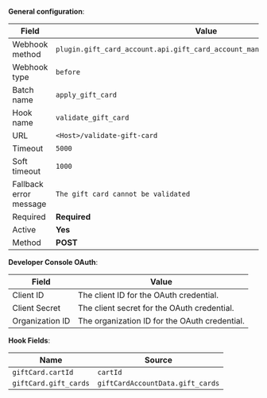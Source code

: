 **General configuration**:

Field | Value
--- | ---
Webhook method | `plugin.gift_card_account.api.gift_card_account_management.save_by_quote_id`
Webhook type | `before`
Batch name | `apply_gift_card`
Hook name | `validate_gift_card`
URL | `<Host>/validate-gift-card`
Timeout | `5000`
Soft timeout | `1000`
Fallback error message | `The gift card cannot be validated`
Required | **Required**
Active | **Yes**
Method | **POST**

**Developer Console OAuth**:

Field | Value
--- | ---
Client ID | The client ID for the OAuth credential.
Client Secret | The client secret for the OAuth credential.
Organization ID | The organization ID for the OAuth credential.

**Hook Fields**:

Name | Source
--- | ---
`giftCard.cartId` | `cartId`
`giftCard.gift_cards` |`giftCardAccountData.gift_cards`
